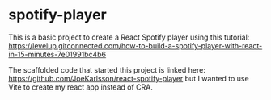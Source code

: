 # spotify-player

This is a basic project to create a React Spotify player using this tutorial: https://levelup.gitconnected.com/how-to-build-a-spotify-player-with-react-in-15-minutes-7e01991bc4b6

The scaffolded code that started this project is linked here: https://github.com/JoeKarlsson/react-spotify-player but I wanted to use Vite to create my react app instead of CRA.
